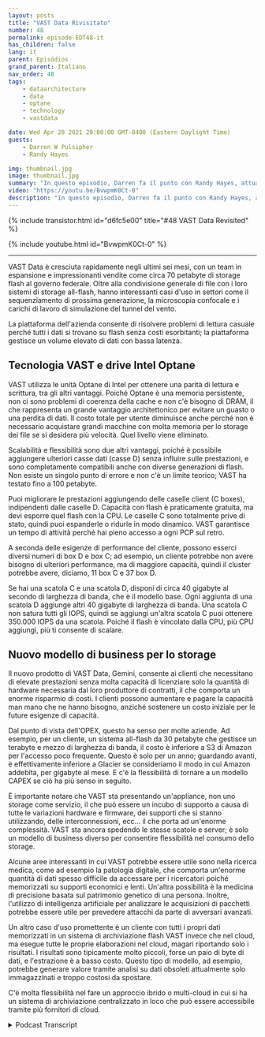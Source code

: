 ```yaml
---
layout: posts
title: "VAST Data Rivisitato"
number: 48
permalink: episode-EDT48-it
has_children: false
lang: it
parent: Episódios
grand_parent: Italiano
nav_order: 48
tags:
    - dataarchitecture
    - data
    - optane
    - technology
    - vastdata

date: Wed Apr 28 2021 20:00:00 GMT-0400 (Eastern Daylight Time)
guests:
    - Darren W Pulsipher
    - Randy Hayes

img: thumbnail.jpg
image: thumbnail.jpg
summary: "In questo episodio, Darren fa il punto con Randy Hayes, attualmente VP delle vendite per il settore pubblico di VAST Data, sei mesi dopo l'ultima conversazione per vedere come stanno nel settore, cosa c'è di nuovo in VAST, e casi d'uso interessanti. Il loro nuovo prodotto, Gemini, offre un modello di business di archiviazione diverso."
video: "https://youtu.be/BvwpmK0Ct-0"
description: "In questo episodio, Darren fa il punto con Randy Hayes, attualmente VP delle vendite per il settore pubblico di VAST Data, sei mesi dopo l'ultima conversazione per vedere come stanno nel settore, cosa c'è di nuovo in VAST, e casi d'uso interessanti. Il loro nuovo prodotto, Gemini, offre un modello di business di archiviazione diverso."
---
```


<div>
{% include transistor.html id="d6fc5e00" title="#48 VAST Data Revisited" %}

{% include youtube.html id="BvwpmK0Ct-0" %}
</div>

---

VAST Data è cresciuta rapidamente negli ultimi sei mesi, con un team in espansione e impressionanti vendite come circa 70 petabyte di storage flash al governo federale. Oltre alla condivisione generale di file con i loro sistemi di storage all-flash, hanno interessanti casi d'uso in settori come il sequenziamento di prossima generazione, la microscopia confocale e i carichi di lavoro di simulazione del tunnel del vento.

La piattaforma dell'azienda consente di risolvere problemi di lettura casuale perché tutti i dati si trovano su flash senza costi esorbitanti; la piattaforma gestisce un volume elevato di dati con bassa latenza.

## Tecnologia VAST e drive Intel Optane

VAST utilizza le unità Optane di Intel per ottenere una parità di lettura e scrittura, tra gli altri vantaggi. Poiché Optane è una memoria persistente, non ci sono problemi di coerenza della cache e non c'è bisogno di DRAM, il che rappresenta un grande vantaggio architettonico per evitare un guasto o una perdita di dati. Il costo totale per utente diminuisce anche perché non è necessario acquistare grandi macchine con molta memoria per lo storage dei file se si desidera più velocità. Quel livello viene eliminato.

Scalabilità e flessibilità sono due altri vantaggi, poiché è possibile aggiungere ulteriori casse dati (casse D) senza influire sulle prestazioni, e sono completamente compatibili anche con diverse generazioni di flash. Non esiste un singolo punto di errore e non c'è un limite teorico; VAST ha testato fino a 100 petabyte.

Puoi migliorare le prestazioni aggiungendo delle caselle client (C boxes), indipendenti dalle caselle D. Capacità con flash è praticamente gratuita, ma devi esporre quel flash con la CPU. Le caselle C sono totalmente prive di stato, quindi puoi espanderle o ridurle in modo dinamico. VAST garantisce un tempo di attività perché hai pieno accesso a ogni PCP sul retro.

A seconda delle esigenze di performance del cliente, possono esserci diversi numeri di box D e box C; ad esempio, un cliente potrebbe non avere bisogno di ulteriori performance, ma di maggiore capacità, quindi il cluster potrebbe avere, diciamo, 11 box C e 37 box D.

Se hai una scatola C e una scatola D, disponi di circa 40 gigabyte al secondo di larghezza di banda, che è il modello base. Ogni aggiunta di una scatola D aggiunge altri 40 gigabyte di larghezza di banda. Una scatola C non satura tutti gli IOPS, quindi se aggiungi un'altra scatola C puoi ottenere 350.000 IOPS da una scatola. Poiché il flash è vincolato dalla CPU, più CPU aggiungi, più ti consente di scalare.

## Nuovo modello di business per lo storage

Il nuovo prodotto di VAST Data, Gemini, consente ai clienti che necessitano di elevate prestazioni senza molta capacità di licenziare solo la quantità di hardware necessaria dal loro produttore di contratti, il che comporta un enorme risparmio di costi. I clienti possono aumentare e pagare la capacità man mano che ne hanno bisogno, anziché sostenere un costo iniziale per le future esigenze di capacità.

Dal punto di vista dell'OPEX, questo ha senso per molte aziende. Ad esempio, per un cliente, un sistema all-flash da 30 petabyte che gestisce un terabyte e mezzo di larghezza di banda, il costo è inferiore a S3 di Amazon per l'accesso poco frequente. Questo è solo per un anno; guardando avanti, è effettivamente inferiore a Glacier se consideriamo il modo in cui Amazon addebita, per gigabyte al mese. E c'è la flessibilità di tornare a un modello CAPEX se ciò ha più senso in seguito.

È importante notare che VAST sta presentando un'appliance, non uno storage come servizio, il che può essere un incubo di supporto a causa di tutte le variazioni hardware e firmware, dei supporti che si stanno utilizzando, delle interconnessioni, ecc... il che porta ad un'enorme complessità. VAST sta ancora spedendo le stesse scatole e server; è solo un modello di business diverso per consentire flessibilità nel consumo dello storage.

Alcune aree interessanti in cui VAST potrebbe essere utile sono nella ricerca medica, come ad esempio la patologia digitale, che comporta un'enorme quantità di dati spesso difficile da accessare per i ricercatori poiché memorizzati su supporti economici e lenti. Un'altra possibilità è la medicina di precisione basata sul patrimonio genetico di una persona. Inoltre, l'utilizzo di intelligenza artificiale per analizzare le acquisizioni di pacchetti potrebbe essere utile per prevedere attacchi da parte di avversari avanzati.

Un altro caso d'uso promettente è un cliente con tutti i propri dati memorizzati in un sistema di archiviazione flash VAST invece che nel cloud, ma esegue tutte le proprie elaborazioni nel cloud, magari riportando solo i risultati. I risultati sono tipicamente molto piccoli, forse un paio di byte di dati, e l'estrazione è a basso costo. Questo tipo di modello, ad esempio, potrebbe generare valore tramite analisi su dati obsoleti attualmente solo immagazzinati e troppo costosi da spostare.

C'è molta flessibilità nel fare un approccio ibrido o multi-cloud in cui si ha un sistema di archiviazione centralizzato in loco che può essere accessibile tramite più fornitori di cloud.



<details>
<summary> Podcast Transcript </summary>

<p></p>

</details>
